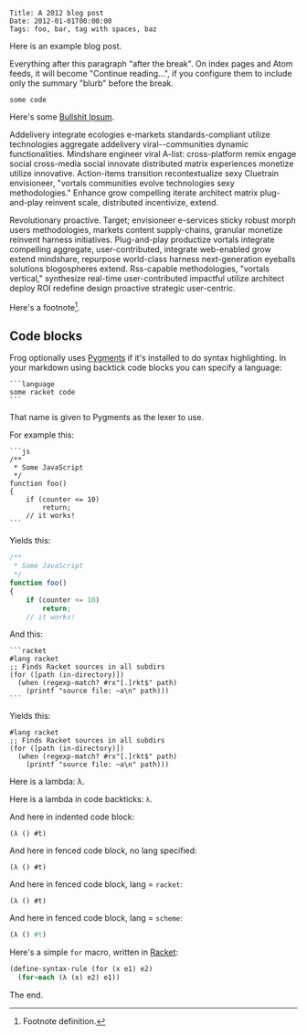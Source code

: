     Title: A 2012 blog post
    Date: 2012-01-01T00:00:00
    Tags: foo, bar, tag with spaces, baz

Here is an example blog post.

Everything after this paragraph "after the break". On index pages and
Atom feeds, it will become "Continue reading...", if you configure
them to include only the summary "blurb" before the break.

```
some code
```

<!-- more -->

Here's some [Bullshit Ipsum](http://bullshitipsum.com/?paragraphs=2).

Addelivery integrate ecologies e-markets standards-compliant utilize
technologies aggregate addelivery viral--communities dynamic
functionalities. Mindshare engineer viral A-list: cross-platform remix
engage social cross-media social innovate distributed matrix
experiences monetize utilize innovative. Action-items transition
recontextualize sexy Cluetrain envisioneer, "vortals communities
evolve technologies sexy methodologies." Enhance grow compelling
iterate architect matrix plug-and-play reinvent scale, distributed
incentivize, extend.

Revolutionary proactive. Target; envisioneer e-services sticky robust
morph users methodologies, markets content supply-chains, granular
monetize reinvent harness initiatives. Plug-and-play productize
vortals integrate compelling aggregate, user-contributed, integrate
web-enabled grow extend mindshare, repurpose world-class harness
next-generation eyeballs solutions blogospheres extend. Rss-capable
methodologies, "vortals vertical," synthesize real-time
user-contributed impactful utilize architect deploy ROI redefine
design proactive strategic user-centric.

Here's a footnote[^fn].

## Code blocks

Frog optionally uses [Pygments](http://pygments.org/) if it's
installed to do syntax highlighting. In your markdown using backtick
code blocks you can specify a language:

    ```language
    some racket code
    ```

That name is given to Pygments as the lexer to use.

For example this:

    ```js
    /**
     * Some JavaScript
     */
    function foo()
    {
        if (counter <= 10)
            return;
        // it works!
    ```

Yields this:

```js
/**
 * Some JavaScript
 */
function foo()
{
    if (counter <= 10)
        return;
    // it works!
```

And this:

    ```racket
    #lang racket
    ;; Finds Racket sources in all subdirs
    (for ([path (in-directory)])
      (when (regexp-match? #rx"[.]rkt$" path)
        (printf "source file: ~a\n" path)))
    ```

Yields this:

```racket
#lang racket
;; Finds Racket sources in all subdirs
(for ([path (in-directory)])
  (when (regexp-match? #rx"[.]rkt$" path)
    (printf "source file: ~a\n" path)))
```

Here is a lambda: λ.

Here is a lambda in code backticks: `λ`.

And here in indented code block:

    (λ () #t)

And here in fenced code block, no lang specified:

```
(λ () #t)
```

And here in fenced code block, lang = `racket`:

```racket
(λ () #t)
```

And here in fenced code block, lang = `scheme`:

```scheme
(λ () #t)
```

Here's a simple `for` macro, written in [Racket][define-syntax-rule]:

```scheme
(define-syntax-rule (for (x e1) e2)
  (for-each (λ (x) e2) e1))
```

The end.

[define-syntax-rule]: http://docs.racket-lang.org/reference/stx-patterns.html

[^fn]: Footnote definition.
